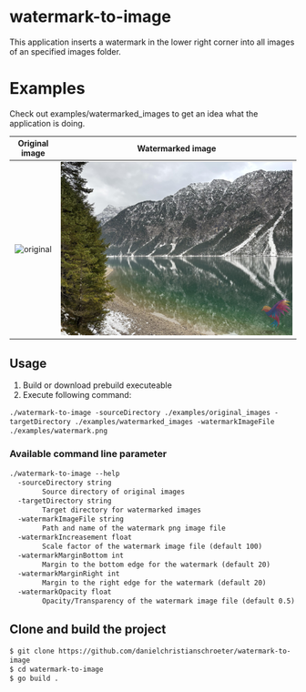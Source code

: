 # watermark-to-image
This application inserts a watermark in the lower right corner into all images of an specified images folder.

# Examples
Check out examples/watermarked_images to get an idea what the application is doing.

| Original image | Watermarked image
|:--:|:--:
| ![original](https://raw.githubusercontent.com/danielchristianschroeter/watermark-to-image/main/examples/original_images/landscape.jpg) | ![watermarked](https://raw.githubusercontent.com/danielchristianschroeter/watermark-to-image/main/examples/watermarked_images/landscape.jpg) |

## Usage
1. Build or download prebuild executeable
2. Execute following command:
```
./watermark-to-image -sourceDirectory ./examples/original_images -targetDirectory ./examples/watermarked_images -watermarkImageFile ./examples/watermark.png
```

### Available command line parameter
```
./watermark-to-image --help
  -sourceDirectory string
        Source directory of original images
  -targetDirectory string
        Target directory for watermarked images
  -watermarkImageFile string
        Path and name of the watermark png image file
  -watermarkIncreasement float
        Scale factor of the watermark image file (default 100)
  -watermarkMarginBottom int
        Margin to the bottom edge for the watermark (default 20)
  -watermarkMarginRight int
        Margin to the right edge for the watermark (default 20)
  -watermarkOpacity float
        Opacity/Transparency of the watermark image file (default 0.5)
```

## Clone and build the project
```
$ git clone https://github.com/danielchristianschroeter/watermark-to-image
$ cd watermark-to-image
$ go build .
```
